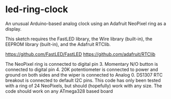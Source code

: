 # led-ring-clock
An unusual Arduino-based analog clock using an Adafruit NeoPixel ring as a display.

This sketch requires the FastLED library, the Wire library (built-in), the EEPROM library (built-in), and the Adafruit RTClib.

https://github.com/FastLED/FastLED
https://github.com/adafruit/RTClib

The NeoPixel ring is connected to digital pin 3. Momentary N/O button is connected to digital pin 4. 20K potentiometer is connected to power and ground on both sides and the wiper is connected to Analog 0. DS1307 RTC breakout is connected to default I2C pins. This code has only been tested with a ring of 24 NeoPixels, but should (hopefully) work with any size. The code should work on any ATmega328 based board
